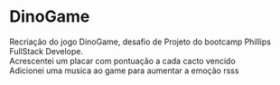 # DinoGame
Recriação do jogo DinoGame, desafio de  Projeto do bootcamp Phillips FullStack Develope.<br>
Acrescentei um placar com pontuação a cada cacto vencido<br>
Adicionei uma musica ao game para aumentar a emoção rsss
